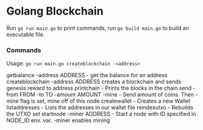 # Golang Blockchain

Run `go run main.go` to print commands, run `go build main.go` to build an executable file.

### Commands

Usage: `go run main.go createblockchain -<address>`

 getbalance -address ADDRESS - get the balance for an address
 createblockchain -address ADDRESS creates a blockchain and sends genesis reward to address
 printchain - Prints the blocks in the chain
 send -from FROM -to TO -amount AMOUNT -mine - Send amount of coins. Then -mine flag is set, mine off of this node
 createwallet - Creates a new Wallet
 listaddresses - Lists the addresses in our wallet file
 reindexutxo - Rebuilds the UTXO set
 startnode -miner ADDRESS - Start a node with ID specified in NODE_ID env. var. -miner enables mining

